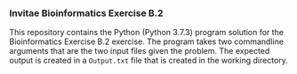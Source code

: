 ### Invitae Bioinformatics Exercise B.2

 This repository contains the Python (Python 3.7.3) program solution for the Bioinformatics Exercise B.2 exercise. The 
 program takes two commandline arguments that are the two input files given the problem. The expected output is created
 in a `Output.txt` file that is created in the working directory.
